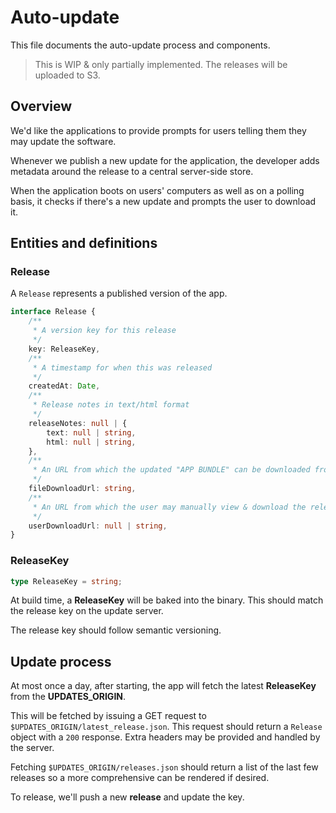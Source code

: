 # Auto-update
This file documents the auto-update process and components.

> This is WIP & only partially implemented. The releases will be uploaded to S3.

## Overview
We'd like the applications to provide prompts for users telling them they may update the software.

Whenever we publish a new update for the application, the developer adds metadata around the release to a central
server-side store.

When the application boots on users' computers as well as on a polling basis, it checks if there's a new update and
prompts the user to download it.

## Entities and definitions
### Release
A `Release` represents a published version of the app.
```typescript
interface Release {
    /**
     * A version key for this release
     */
    key: ReleaseKey,
    /**
     * A timestamp for when this was released
     */
    createdAt: Date,
    /**
     * Release notes in text/html format
     */
    releaseNotes: null | {
        text: null | string,
        html: null | string,
    },
    /**
     * An URL from which the updated "APP BUNDLE" can be downloaded from
     */
    fileDownloadUrl: string,
    /**
     * An URL from which the user may manually view & download the release
     */
    userDownloadUrl: null | string,
}
```

### ReleaseKey
```typescript
type ReleaseKey = string;
```
At build time, a **ReleaseKey** will be baked into the binary. This should match the release key on the update server.

The release key should follow semantic versioning.

## Update process
At most once a day, after starting, the app will fetch the latest **ReleaseKey** from the **UPDATES_ORIGIN**.

This will be fetched by issuing a GET request to `$UPDATES_ORIGIN/latest_release.json`. This request should return a
`Release` object with a `200` response. Extra headers may be provided and handled by the server.

Fetching `$UPDATES_ORIGIN/releases.json` should return a list of the last few releases so a more comprehensive can be
rendered if desired.

To release, we'll push a new **release** and update the key.
